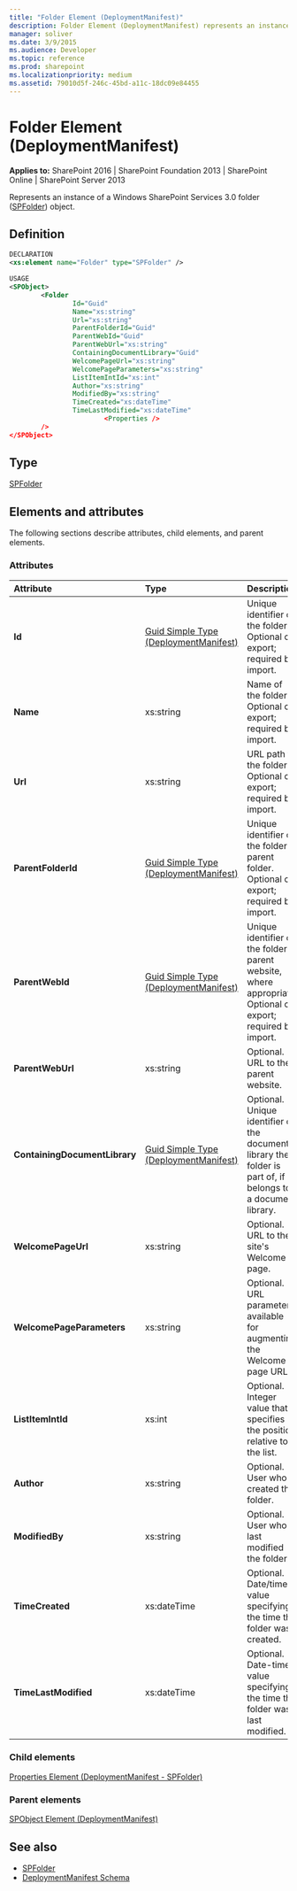 ```yaml
---
title: "Folder Element (DeploymentManifest)"
description: Folder Element (DeploymentManifest) represents an instance of a Windows SharePoint Services 3.0 folder (SPFolder) object.
manager: soliver
ms.date: 3/9/2015
ms.audience: Developer
ms.topic: reference
ms.prod: sharepoint
ms.localizationpriority: medium
ms.assetid: 79010d5f-246c-45bd-a11c-18dc09e84455
---
```


# Folder Element (DeploymentManifest)

**Applies to:** SharePoint 2016 | SharePoint Foundation 2013 | SharePoint Online | SharePoint Server 2013 
  
Represents an instance of a Windows SharePoint Services 3.0 folder ([SPFolder](https://msdn.microsoft.com/library/Microsoft.SharePoint.SPFolder.aspx)) object. 

## Definition

```XML
DECLARATION
<xs:element name="Folder" type="SPFolder" />

USAGE
<SPObject>
        <Folder
                Id="Guid"
                Name="xs:string"
                Url="xs:string"
                ParentFolderId="Guid"
                ParentWebId="Guid"
                ParentWebUrl="xs:string"
                ContainingDocumentLibrary="Guid"
                WelcomePageUrl="xs:string"
                WelcomePageParameters="xs:string"
                ListItemIntId="xs:int"
                Author="xs:string"
                ModifiedBy="xs:string"
                TimeCreated="xs:dateTime"
                TimeLastModified="xs:dateTime"
                        <Properties />
        />
</SPObject>

```

## Type

[SPFolder](https://msdn.microsoft.com/library/Microsoft.SharePoint.SPFolder.aspx)
  
## Elements and attributes

The following sections describe attributes, child elements, and parent elements.

### Attributes

|**Attribute**|**Type**|**Description**|
|:-----|:-----|:-----|
|**Id** <br/> |[Guid Simple Type (DeploymentManifest)](guid-simple-type-deploymentmanifest.md) <br/> |Unique identifier of the folder.  <br/> Optional on export; required by import.  <br/> |
|**Name** <br/> |xs:string  <br/> |Name of the folder.  <br/> Optional on export; required by import.  <br/> |
|**Url** <br/> |xs:string  <br/> |URL path to the folder.  <br/> Optional on export; required by import.  <br/> |
|**ParentFolderId** <br/> |[Guid Simple Type (DeploymentManifest)](guid-simple-type-deploymentmanifest.md) <br/> |Unique identifier of the folder's parent folder.  <br/> Optional on export; required by import.  <br/> |
|**ParentWebId** <br/> |[Guid Simple Type (DeploymentManifest)](guid-simple-type-deploymentmanifest.md) <br/> |Unique identifier of the folder's parent website, where appropriate.  <br/> Optional on export; required by import.  <br/> |
|**ParentWebUrl** <br/> |xs:string  <br/> |Optional. URL to the parent website.  <br/> |
|**ContainingDocumentLibrary** <br/> |[Guid Simple Type (DeploymentManifest)](guid-simple-type-deploymentmanifest.md) <br/> |Optional. Unique identifier of the document library the folder is part of, if it belongs to a document library.  <br/> |
|**WelcomePageUrl** <br/> |xs:string  <br/> |Optional. URL to the site's Welcome page.  <br/> |
|**WelcomePageParameters** <br/> |xs:string  <br/> |Optional. URL parameters available for augmenting the Welcome page URL.  <br/> |
|**ListItemIntId** <br/> |xs:int  <br/> |Optional. Integer value that specifies the position relative to the list.  <br/> |
|**Author** <br/> |xs:string  <br/> |Optional. User who created the folder.  <br/> |
|**ModifiedBy** <br/> |xs:string  <br/> |Optional. User who last modified the folder.  <br/> |
|**TimeCreated** <br/> |xs:dateTime  <br/> |Optional. Date/time value specifying the time the folder was created.  <br/> |
|**TimeLastModified** <br/> |xs:dateTime  <br/> |Optional. Date-time value specifying the time the folder was last modified.  <br/> |
   
### Child elements

[Properties Element (DeploymentManifest - SPFolder)](properties-element-deploymentmanifestspfolder.md)
   
### Parent elements

[SPObject Element (DeploymentManifest)](spobject-element-deploymentmanifest.md)
   
## See also

- [SPFolder](https://msdn.microsoft.com/library/Microsoft.SharePoint.SPFolder.aspx)
- [DeploymentManifest Schema](deploymentmanifest-schema.md)

